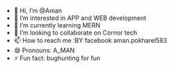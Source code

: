 - 👋 Hi, I’m @Aman
- 👀 I’m interested in APP and WEB development 
- 🌱 I’m currently learning MERN
- 💞️ I’m looking to collaborate on Cornor tech
- 📫 How to reach me :BY facebook aman.pokharel583
- 😄 Pronouns: A_MAN
- ⚡ Fun fact:  bughunting for fun

<!---
Aman9867/Aman9867 is a ✨ special ✨ repository because its `README.md` (this file) appears on your GitHub profile.
You can click the Preview link to take a look at your changes.
--->
